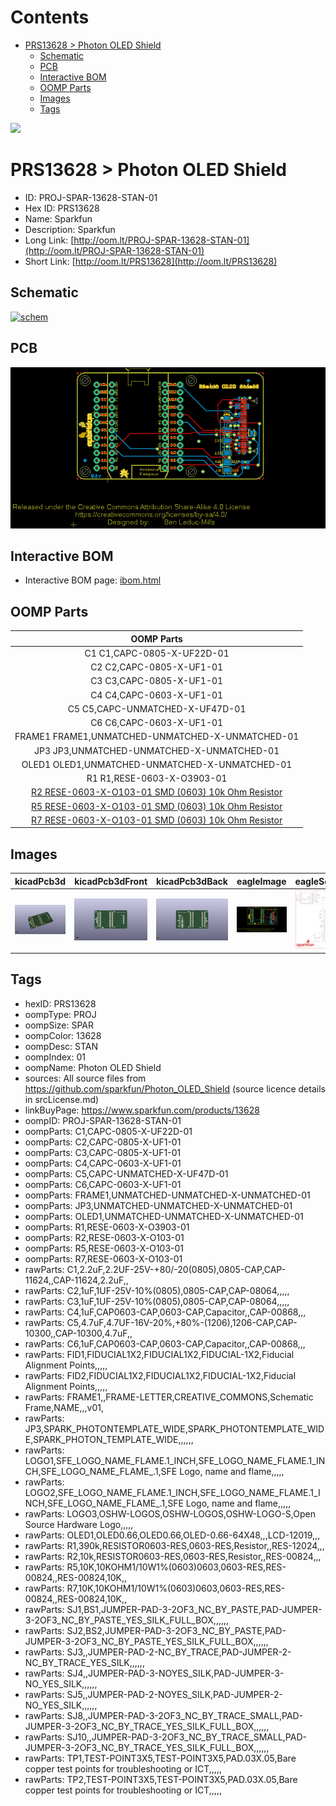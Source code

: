 



Contents
========

* [PRS13628 > Photon OLED Shield](#prs13628--photon-oled-shield)
	* [Schematic](#schematic)
	* [PCB](#pcb)
	* [Interactive BOM](#interactive-bom)
	* [OOMP Parts](#oomp-parts)
	* [Images](#images)
	* [Tags](#tags)
  
![][im]
# PRS13628 > Photon OLED Shield

- ID: PROJ-SPAR-13628-STAN-01
- Hex ID: PRS13628
- Name: Sparkfun
- Description: Sparkfun
- Long Link: [http://oom.lt/PROJ-SPAR-13628-STAN-01](http://oom.lt/PROJ-SPAR-13628-STAN-01)
- Short Link: [http://oom.lt/PRS13628](http://oom.lt/PRS13628)

## Schematic
  
[![schem](eagleSchemImage.png)](eagleSchemImage.png)
## PCB
  
[![pcb](eagleImage.png)](eagleImage.png)
## Interactive BOM

- Interactive BOM page: [ibom.html](https://htmlpreview.github.io/?https://github.com/oomlout/oomlout_OOMP_projects/blob/main/PROJ-SPAR-13628-STAN-01/kicad/bom/ibom.html)

## OOMP Parts
  

|OOMP Parts|
| :---: |
|C1 C1,CAPC-0805-X-UF22D-01|
|C2 C2,CAPC-0805-X-UF1-01|
|C3 C3,CAPC-0805-X-UF1-01|
|C4 C4,CAPC-0603-X-UF1-01|
|C5 C5,CAPC-UNMATCHED-X-UF47D-01|
|C6 C6,CAPC-0603-X-UF1-01|
|FRAME1 FRAME1,UNMATCHED-UNMATCHED-X-UNMATCHED-01|
|JP3 JP3,UNMATCHED-UNMATCHED-X-UNMATCHED-01|
|OLED1 OLED1,UNMATCHED-UNMATCHED-X-UNMATCHED-01|
|R1 R1,RESE-0603-X-O3903-01|
|[R2 RESE-0603-X-O103-01 SMD (0603) 10k Ohm Resistor](https://github.com/oomlout/oomlout_OOMP_parts/tree/main/RESE-0603-X-O103-01/)|
|[R5 RESE-0603-X-O103-01 SMD (0603) 10k Ohm Resistor](https://github.com/oomlout/oomlout_OOMP_parts/tree/main/RESE-0603-X-O103-01/)|
|[R7 RESE-0603-X-O103-01 SMD (0603) 10k Ohm Resistor](https://github.com/oomlout/oomlout_OOMP_parts/tree/main/RESE-0603-X-O103-01/)|

## Images
  
  

|kicadPcb3d|kicadPcb3dFront|kicadPcb3dBack|eagleImage|eagleSchemImage|
| :---: | :---: | :---: | :---: | :---: |
|[![kicadPcb3d](kicadPcb3d_140.png)](kicadPcb3d.png)|[![kicadPcb3dFront](kicadPcb3dFront_140.png)](kicadPcb3dFront.png)|[![kicadPcb3dBack](kicadPcb3dBack_140.png)](kicadPcb3dBack.png)|[![eagleImage](eagleImage_140.png)](eagleImage.png)|[![eagleSchemImage](eagleSchemImage_140.png)](eagleSchemImage.png)|

## Tags

- hexID: PRS13628
- oompType: PROJ
- oompSize: SPAR
- oompColor: 13628
- oompDesc: STAN
- oompIndex: 01
- oompName: Photon OLED Shield
- sources: All source files from https://github.com/sparkfun/Photon_OLED_Shield (source licence details in srcLicense.md)
- linkBuyPage: https://www.sparkfun.com/products/13628
- oompID: PROJ-SPAR-13628-STAN-01
- oompParts: C1,CAPC-0805-X-UF22D-01
- oompParts: C2,CAPC-0805-X-UF1-01
- oompParts: C3,CAPC-0805-X-UF1-01
- oompParts: C4,CAPC-0603-X-UF1-01
- oompParts: C5,CAPC-UNMATCHED-X-UF47D-01
- oompParts: C6,CAPC-0603-X-UF1-01
- oompParts: FRAME1,UNMATCHED-UNMATCHED-X-UNMATCHED-01
- oompParts: JP3,UNMATCHED-UNMATCHED-X-UNMATCHED-01
- oompParts: OLED1,UNMATCHED-UNMATCHED-X-UNMATCHED-01
- oompParts: R1,RESE-0603-X-O3903-01
- oompParts: R2,RESE-0603-X-O103-01
- oompParts: R5,RESE-0603-X-O103-01
- oompParts: R7,RESE-0603-X-O103-01
- rawParts: C1,2.2uF,2.2UF-25V-+80/-20(0805),0805-CAP,CAP-11624,,CAP-11624,2.2uF,,
- rawParts: C2,1uF,1UF-25V-10%(0805),0805-CAP,CAP-08064,,,,,
- rawParts: C3,1uF,1UF-25V-10%(0805),0805-CAP,CAP-08064,,,,,
- rawParts: C4,1uF,CAP0603-CAP,0603-CAP,Capacitor,,CAP-00868,,,
- rawParts: C5,4.7uF,4.7UF-16V-20%,+80%-(1206),1206-CAP,CAP-10300,,CAP-10300,4.7uF,,
- rawParts: C6,1uF,CAP0603-CAP,0603-CAP,Capacitor,,CAP-00868,,,
- rawParts: FID1,FIDUCIAL1X2,FIDUCIAL1X2,FIDUCIAL-1X2,Fiducial Alignment Points,,,,,
- rawParts: FID2,FIDUCIAL1X2,FIDUCIAL1X2,FIDUCIAL-1X2,Fiducial Alignment Points,,,,,
- rawParts: FRAME1,,FRAME-LETTER,CREATIVE_COMMONS,Schematic Frame,NAME,,,v01,
- rawParts: JP3,SPARK_PHOTONTEMPLATE_WIDE,SPARK_PHOTONTEMPLATE_WIDE,SPARK_PHOTON_TEMPLATE_WIDE,,,,,,
- rawParts: LOGO1,SFE_LOGO_NAME_FLAME.1_INCH,SFE_LOGO_NAME_FLAME.1_INCH,SFE_LOGO_NAME_FLAME_.1,SFE Logo, name and flame,,,,,
- rawParts: LOGO2,SFE_LOGO_NAME_FLAME.1_INCH,SFE_LOGO_NAME_FLAME.1_INCH,SFE_LOGO_NAME_FLAME_.1,SFE Logo, name and flame,,,,,
- rawParts: LOGO3,OSHW-LOGOS,OSHW-LOGOS,OSHW-LOGO-S,Open Source Hardware Logo,,,,,
- rawParts: OLED1,OLED0.66,OLED0.66,OLED-0.66-64X48,,,LCD-12019,,,
- rawParts: R1,390k,RESISTOR0603-RES,0603-RES,Resistor,,RES-12024,,,
- rawParts: R2,10k,RESISTOR0603-RES,0603-RES,Resistor,,RES-00824,,,
- rawParts: R5,10K,10KOHM1/10W1%(0603)0603,0603-RES,RES-00824,,RES-00824,10K,,
- rawParts: R7,10K,10KOHM1/10W1%(0603)0603,0603-RES,RES-00824,,RES-00824,10K,,
- rawParts: SJ1,BS1,JUMPER-PAD-3-2OF3_NC_BY_PASTE,PAD-JUMPER-3-2OF3_NC_BY_PASTE_YES_SILK_FULL_BOX,,,,,,
- rawParts: SJ2,BS2,JUMPER-PAD-3-2OF3_NC_BY_PASTE,PAD-JUMPER-3-2OF3_NC_BY_PASTE_YES_SILK_FULL_BOX,,,,,,
- rawParts: SJ3,,JUMPER-PAD-2-NC_BY_TRACE,PAD-JUMPER-2-NC_BY_TRACE_YES_SILK,,,,,,
- rawParts: SJ4,,JUMPER-PAD-3-NOYES_SILK,PAD-JUMPER-3-NO_YES_SILK,,,,,,
- rawParts: SJ5,,JUMPER-PAD-2-NOYES_SILK,PAD-JUMPER-2-NO_YES_SILK,,,,,,
- rawParts: SJ8,,JUMPER-PAD-3-2OF3_NC_BY_TRACE_SMALL,PAD-JUMPER-3-2OF3_NC_BY_TRACE_YES_SILK_FULL_BOX,,,,,,
- rawParts: SJ10,,JUMPER-PAD-3-2OF3_NC_BY_TRACE_SMALL,PAD-JUMPER-3-2OF3_NC_BY_TRACE_YES_SILK_FULL_BOX,,,,,,
- rawParts: TP1,TEST-POINT3X5,TEST-POINT3X5,PAD.03X.05,Bare copper test points for troubleshooting or ICT,,,,,
- rawParts: TP2,TEST-POINT3X5,TEST-POINT3X5,PAD.03X.05,Bare copper test points for troubleshooting or ICT,,,,,



[im]: kicadPcb3d_450.png
